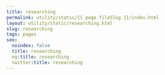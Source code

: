```yaml
---
title: researching
permalink: utility/static/{{ page.fileSlug }}/index.html
layout: utility/static/researching.html
slug: researching
tags: pages
seo:
  noindex: false
  title: researching
  og:title: researching
  twitter:title: researching
---
```



